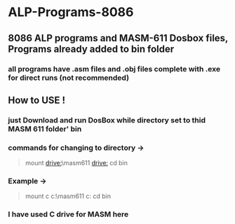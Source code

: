 # ALP-Programs-8086
## 8086 ALP programs and MASM-611 Dosbox files, Programs already added to bin folder
### all programs have .asm files and .obj files complete with .exe for direct runs (not recommended)
## How to USE !
### just Download and run DosBox while directory set to thid MASM 611 folder' bin
### commands for changing to directory ->
  > mount <drive> <drive:>\masm611
  > <drive:>
  > cd bin 
### Example ->
  > mount c c:\masm611
  > c:
  > cd bin
 ### I have used C drive for MASM here 
